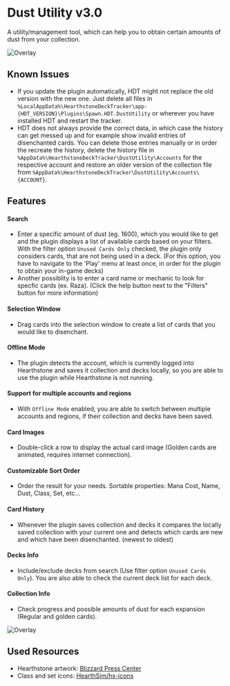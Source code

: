 # Dust Utility v3.0
A utility/management tool, which can help you to obtain certain amounts of dust from your collection.

![Overlay](https://i.imgur.com/t0pmlUB.png)

## Known Issues

- If you update the plugin automatically, HDT might not replace the old version with the new one. Just delete all files in `%LocalAppData%\HearthstoneDeckTracker\app-{HDT_VERSION}\Plugins\Spawn.HDT.DustUtility` or wherever you have installed HDT and restart the tracker.
- HDT does not always provide the correct data, in which case the history can get messed up and for example show invalid entries of disenchanted cards. You can delete those entries manually or in order the recreate the history, delete the history file in `%AppData%\HearthstoneDeckTracker\DustUtility\Accounts` for the respective account and restore an older version of the collection file from `%AppData%\HearthstoneDeckTracker\DustUtility\Accounts\{ACCOUNT}`.

## Features

#### Search
- Enter a specific amount of dust (eg. 1600), which you would like to get and the plugin displays a list of available cards based on your filters. With the filter option `Unused Cards Only` checked, the plugin only considers cards, that are not being used in a deck. (For this option, you have to navigate to the 'Play' menu at least once, in order for the plugin to obtain your in-game decks)
- Another possiblity is to enter a card name or mechanic to look for specfic cards (ex. Raza). (Click the help button next to the "Filters" button for more information)

#### Selection Window
- Drag cards into the selection window to create a list of cards that you would like to disenchant.

#### Offline Mode
- The plugin detects the account, which is currently logged into Hearthstone and saves it collection and decks locally, so you are able to use the plugin while Hearthstone is not running.

#### Support for multiple accounts and regions
- With `Offline Mode` enabled, you are able to switch between multiple accounts and regions, if their collection and decks have been saved.

#### Card Images
- Double-click a row to display the actual card image (Golden cards are animated, requires internet connection).

#### Customizable Sort Order
- Order the result for your needs. Sortable properties: Mana Cost, Name, Dust, Class, Set, etc...

#### Card History
- Whenever the plugin saves collection and decks it compares the locally saved collection with your current one and detects which cards are new and which have been disenchanted. (newest to oldest)

#### Decks Info
- Include/exclude decks from search (Use filter option `Unused Cards Only`). You are also able to check the current deck list for each deck.

#### Collection Info
- Check progress and possible amounts of dust for each expansion (Regular and golden cards).

![Overlay](https://i.imgur.com/nwJvA25.png)


## Used Resources
* Hearthstone artwork: [Blizzard Press Center](https://blizzard.gamespress.com/Hearthstone)
* Class and set icons: [HearthSim/hs-icons](https://github.com/HearthSim/hs-icons)

